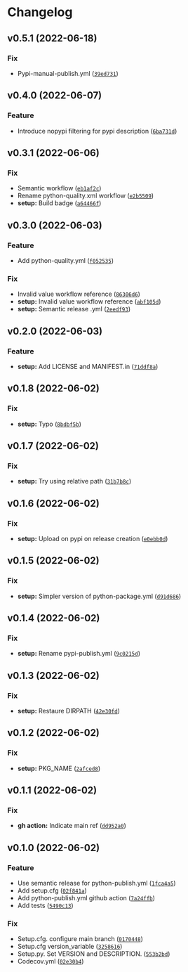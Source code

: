 # Changelog

<!--next-version-placeholder-->

## v0.5.1 (2022-06-18)
### Fix
* Pypi-manual-publish.yml ([`39ed731`](https://github.com/Kraymer/cornerstone/commit/39ed7312cf51b08779bb1bb79a3f9be1e604f7b9))

## v0.4.0 (2022-06-07)
### Feature
* Introduce nopypi filtering for pypi description ([`6ba731d`](https://github.com/Kraymer/cornerstone/commit/6ba731dc6c1f0fe27aa967970f6b95f53de3e722))

## v0.3.1 (2022-06-06)
### Fix
* Semantic workflow ([`eb1af2c`](https://github.com/Kraymer/cornerstone/commit/eb1af2cd71b3ad1233669b1d4bc3fe1c2d9f1e09))
* Rename python-quality.xml workflow ([`e2b5509`](https://github.com/Kraymer/cornerstone/commit/e2b55091a5762d97bc1cbfeecc5571dd624d2fe6))
* **setup:** Build badge ([`a64466f`](https://github.com/Kraymer/cornerstone/commit/a64466f447a4567e82949b12c6a548c5c8fab903))

## v0.3.0 (2022-06-03)
### Feature
* Add python-quality.yml ([`f052535`](https://github.com/Kraymer/cornerstone/commit/f0525355244113dec7fb9525c263cc97843dd5f5))

### Fix
* Invalid value workflow reference ([`86306d6`](https://github.com/Kraymer/cornerstone/commit/86306d6854c4d8a7e72d63f3c795b9c27b1be736))
* **setup:** Invalid value workflow reference ([`abf105d`](https://github.com/Kraymer/cornerstone/commit/abf105d6880bb12ebaf2abe465d478cfe87b96e1))
* **setup:** Semantic release .yml ([`2eedf93`](https://github.com/Kraymer/cornerstone/commit/2eedf93b15e00426cf93f6350cc74f822257de65))

## v0.2.0 (2022-06-03)
### Feature
* **setup:** Add LICENSE and MANIFEST.in ([`71ddf8a`](https://github.com/Kraymer/cornerstone/commit/71ddf8aa4d52bcd5a06b630d68860ff4ef272573))

## v0.1.8 (2022-06-02)
### Fix
* **setup:** Typo ([`8bdbf5b`](https://github.com/Kraymer/cornerstone/commit/8bdbf5bcf50030b4c9530da78b65c4cf31280d22))

## v0.1.7 (2022-06-02)
### Fix
* **setup:** Try using relative path ([`31b7b8c`](https://github.com/Kraymer/cornerstone/commit/31b7b8c909739afe26190d569d2a142bdc423be9))

## v0.1.6 (2022-06-02)
### Fix
* **setup:** Upload on pypi on release creation ([`e0ebb0d`](https://github.com/Kraymer/cornerstone/commit/e0ebb0d70232722c65f6be142466d304c03559f6))

## v0.1.5 (2022-06-02)
### Fix
* **setup:** Simpler version of python-package.yml ([`d91d686`](https://github.com/Kraymer/cornerstone/commit/d91d686e73c551164a8a7c501f76edfef20c2001))

## v0.1.4 (2022-06-02)
### Fix
* **setup:** Rename pypi-publish.yml ([`9c0215d`](https://github.com/Kraymer/cornerstone/commit/9c0215dcf1e99045ac2964c8871e1ba796741929))

## v0.1.3 (2022-06-02)
### Fix
* **setup:** Restaure DIRPATH ([`42e30fd`](https://github.com/Kraymer/cornerstone/commit/42e30fd588822885499c7e9edbf69d14d5f7981b))

## v0.1.2 (2022-06-02)
### Fix
* **setup:** PKG_NAME ([`2afced8`](https://github.com/Kraymer/cornerstone/commit/2afced8b846074c70a6e1f4a3015d6831456b4ea))

## v0.1.1 (2022-06-02)
### Fix
* **gh action:** Indicate main ref ([`dd952a0`](https://github.com/Kraymer/cornerstone/commit/dd952a0c7457a57849167fbab5e150762269a65d))

## v0.1.0 (2022-06-02)
### Feature
* Use semantic release for python-publish.yml ([`1fca4a5`](https://github.com/Kraymer/cornerstone/commit/1fca4a53c19955ad009a0116a8802c4e524870fd))
* Add setup.cfg ([`02f841a`](https://github.com/Kraymer/cornerstone/commit/02f841a82a248f5973c35aec418c4849ed04de96))
* Add python-publish.yml github action ([`7a24ffb`](https://github.com/Kraymer/cornerstone/commit/7a24ffb17e27e3e87da6948fdc2a5145fa2a7436))
* Add tests ([`5490c13`](https://github.com/Kraymer/cornerstone/commit/5490c13ef4f7a2e68e91d557ac77ad5c780603fe))

### Fix
* Setup.cfg. configure main branch ([`0170448`](https://github.com/Kraymer/cornerstone/commit/017044805054da58b3d37c5ca0b4ced6cd3f6a3c))
* Setup.cfg version_variable ([`3258616`](https://github.com/Kraymer/cornerstone/commit/32586162a6b48062d26f1fd1588ff94a7ce8e3af))
* Setup.py. Set VERSION and DESCRIPTION. ([`553b2bd`](https://github.com/Kraymer/cornerstone/commit/553b2bd7b1c9b872408621b6efab84cc81b1d31a))
* Codecov.yml ([`02e30b4`](https://github.com/Kraymer/cornerstone/commit/02e30b46ecc7f48421b64aee4fbbd452ac0eb91c))
